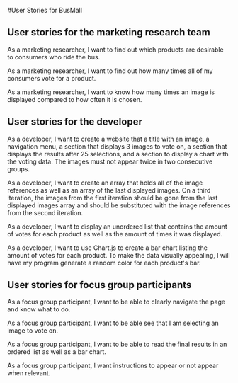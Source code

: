 #User Stories for BusMall

## User stories for the marketing research team
As a marketing researcher, I want to find out which products are desirable to consumers who ride the bus.

As a marketing researcher, I want to find out how many times all of my consumers vote for a product.

As a marketing researcher, I want to know how many times an image is displayed compared to how often it is chosen.

## User stories for the developer
As a developer, I want to create a website that a title with an image, a navigation menu, a section that displays 3 images to vote on, a section that displays the results after 25 selections, and a section to display a chart with the voting data. The images must not appear twice in two consecutive groups.

As a developer, I want to create an array that holds all of the image references as well as an array of the last displayed images. On a third iteration, the images from the first iteration should be gone from the last displayed images array and should be substituted with the image references from the second iteration.

As a developer, I want to display an unordered list that contains the amount of votes for each product as well as the amount of times it was displayed.
 
As a developer, I want to use Chart.js to create a bar chart listing the amount of votes for each product. To make the data visually appealing, I will have my program generate a random color for each product's bar.

## User stories for focus group participants
As a focus group participant, I want to be able to clearly navigate the page and know what to do.

As a focus group participant, I want to be able see that I am selecting an image to vote on.

As a focus group participant, I want to be able to read the final results in an ordered list as well as a bar chart.

As a focus group participant, I want instructions to appear or not appear when relevant.